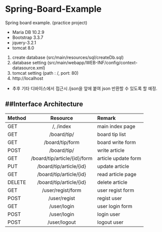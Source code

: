 # Spring-Board-Example
Spring board example. (practice project)

- Maria DB 10.2.9
- Bootstrap 3.3.7
- jquery-3.2.1
- tomcat 8.0


1. create database (src/main/resources/sql/createDb.sql)
2. database setting (src/main/webapp/WEB-INF/config/context-datasource.xml)
3. tomcat setting (path : /, port: 80)
4. http://localhost

- 추후 기타 디바이스에서 접근시 /json을 앞에 붙여 json 반환할 수 있도록 할 예정.

##Interface Architecture
------
|Method		|Resource						|Remark				|
|:----------|:-----------------------------:|:------------------|
|GET 		| /, /index						|main index page	|
|GET		|/board/tip/					|board tip list		|
|GET		|/board/tip/form				|board write form	|
|POST		|/board/tip/					|write article		|
|GET		|/board/tip/article/{id}/form	|article update form|
|PUT		|/board/tip/article/{id}		|update article 	|
|GET		|/board/tip/article/{id}		|read article page	|
|DELETE		|/board/tip/article/{id}		|delete	article 	|
|GET		|/user/regist/form				|user regist form	|
|POST		|/user/regist					|regist user		|
|GET		|/user/login					|user login form	|
|POST		|/user/login					|login user			|
|POST		|/user/logout					|logout user		|
